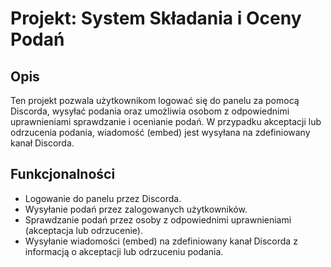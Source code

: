 # Projekt: System Składania i Oceny Podań

## Opis
Ten projekt pozwala użytkownikom logować się do panelu za pomocą Discorda, wysyłać podania oraz umożliwia osobom z odpowiednimi uprawnieniami sprawdzanie i ocenianie podań. W przypadku akceptacji lub odrzucenia podania, wiadomość (embed) jest wysyłana na zdefiniowany kanał Discorda.

## Funkcjonalności
- Logowanie do panelu przez Discorda.
- Wysyłanie podań przez zalogowanych użytkowników.
- Sprawdzanie podań przez osoby z odpowiednimi uprawnieniami (akceptacja lub odrzucenie).
- Wysyłanie wiadomości (embed) na zdefiniowany kanał Discorda z informacją o akceptacji lub odrzuceniu podania.
